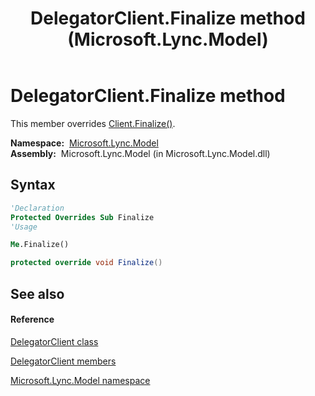 ﻿---
title: DelegatorClient.Finalize method  (Microsoft.Lync.Model)
TOCTitle: 'Finalize method '
ms:assetid: M:Microsoft.Lync.Model.DelegatorClient.Finalize_DI_3_UC_OCS14MrefLyncWPF
ms:mtpsurl: https://msdn.microsoft.com/en-us/library/microsoft.lync.model.delegatorclient.finalize_di_3_uc_ocs14mreflyncwpf(v=office.15)
ms:contentKeyID: 48599139
ms.date: 07/28/2014
mtps_version: v=office.15
f1_keywords:
- Microsoft.Lync.Model.DelegatorClient.Finalize
dev_langs:
- CSharp
- JScript
- VB
- other
---

# DelegatorClient.Finalize method

This member overrides [Client.Finalize()](client-finalize-method-microsoft-lync-model_1.md).

**Namespace:**  [Microsoft.Lync.Model](microsoft-lync-model-namespace_2.md)  
**Assembly:**  Microsoft.Lync.Model (in Microsoft.Lync.Model.dll)

## Syntax

``` vb
'Declaration
Protected Overrides Sub Finalize
'Usage

Me.Finalize()
```

``` csharp
protected override void Finalize()
```

## See also

#### Reference

[DelegatorClient class](delegatorclient-class-microsoft-lync-model_2.md)

[DelegatorClient members](delegatorclient-members-microsoft-lync-model_2.md)

[Microsoft.Lync.Model namespace](microsoft-lync-model-namespace_2.md)

